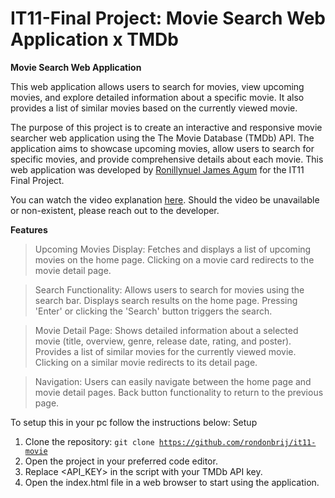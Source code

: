# IT11-Final Project: Movie Search Web Application x TMDb

<strong>Movie Search Web Application</strong>

This web application allows users to search for movies, view upcoming movies, and explore detailed information about a specific movie. It also provides a list of similar movies based on the currently viewed movie.

The purpose of this project is to create an interactive and responsive movie searcher web application using the The Movie Database (TMDb) API. The application aims to showcase upcoming movies, allow users to search for specific movies, and provide comprehensive details about each movie. This web application was developed by [Ronillynuel James Agum](https://www.facebook.com/ronxxxron) for the IT11 Final Project.

You can watch the video explanation [here](https://drive.google.com/file/d/1l0tvT75UUQil3wMbzTz_Jf7zeWNOSb81/view?usp=sharing). Should the video be unavailable or non-existent, please reach out to the developer.

<strong>Features</strong>

>Upcoming Movies Display:
Fetches and displays a list of upcoming movies on the home page.
Clicking on a movie card redirects to the movie detail page.

>Search Functionality:
Allows users to search for movies using the search bar.
Displays search results on the home page.
Pressing 'Enter' or clicking the 'Search' button triggers the search.

>Movie Detail Page:
Shows detailed information about a selected movie (title, overview, genre, release date, rating, and poster).
Provides a list of similar movies for the currently viewed movie.
Clicking on a similar movie redirects to its detail page.

>Navigation:
Users can easily navigate between the home page and movie detail pages.
Back button functionality to return to the previous page.

To setup this in your pc follow the instructions below:
Setup
1. Clone the repository:
<code>git clone https://github.com/rondonbrij/it11-movie</code>
2. Open the project in your preferred code editor.
3. Replace <API_KEY> in the script with your TMDb API key.
4. Open the index.html file in a web browser to start using the application.




